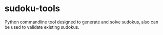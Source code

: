 sudoku-tools
============

Python commandline tool designed to generate and solve sudokus, also can be used to validate existing sudokus.
